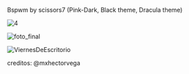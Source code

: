 Bspwm by scissors7 (Pink-Dark, Black theme, Dracula theme) 

![4](https://user-images.githubusercontent.com/70046164/100247153-c7a2fc00-2f18-11eb-8ef4-9accac3a6ffc.png)


![foto_final](https://user-images.githubusercontent.com/70046164/96497043-740a0800-1220-11eb-8639-eb3032d8d622.png)


![ViernesDeEscritorio](https://user-images.githubusercontent.com/70046164/97097677-33602380-1652-11eb-848e-d79a3435370e.png)
 
creditos: @mxhectorvega 
